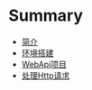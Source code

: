# Summary

* [简介](README.md)
* [环境搭建](chapter1.md)
* [WebApi项目](webapixiang-mu.md)
* [处理Http请求](handing-request-controller.md)

